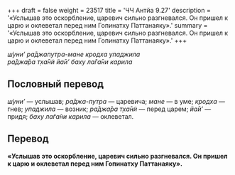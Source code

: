 +++
draft = false
weight = 23517
title = 'ЧЧ Антйа 9.27'
description = '«Услышав это оскорбление, царевич сильно разгневался. Он пришел к царю и оклеветал перед ним Гопинатху Паттанаяку».'
summary = '«Услышав это оскорбление, царевич сильно разгневался. Он пришел к царю и оклеветал перед ним Гопинатху Паттанаяку».'
+++

_ш́уни’ ра̄джапутра-мане кродха упаджила  
ра̄джа̄ра т̣ха̄н̃и йа̄и’ баху ла̄га̄ни карила_

## Пословный перевод

_ш́уни’_ — услышав; _ра̄джа_\-_путра_ — царевича; _мане_ — в уме; _кродха_ — гнев; _упаджила_ — возник; _ра̄джа̄ра_ _т̣ха̄н̃и_ — перед царем; _йа̄и’_ — придя; _баху_ _ла̄га̄ни_ _карила_ — оклеветал.

## Перевод

**«Услышав это оскорбление, царевич сильно разгневался. Он пришел к царю и оклеветал перед ним Гопинатху Паттанаяку».**
